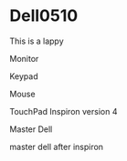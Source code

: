 # Dell0510
This is a lappy

Monitor

Keypad

Mouse

TouchPad
Inspiron
version 4

Master Dell

master dell after inspiron
